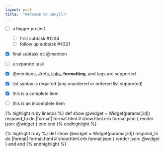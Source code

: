 ```yaml
---
layout: post
title:  "Welcome to Jekyll!"
---
```


- [ ] a bigger project
  - [ ] first subtask #1234
  - [ ] follow up subtask #4321
- [x] final subtask cc @mention
- [ ] a separate task

- [x] @mentions, #refs, [links](), **formatting**, and <del>tags</del> are supported 
- [x] list syntax is required (any unordered or ordered list supported) 
- [x] this is a complete item 
- [ ] this is an incomplete item

{% highlight ruby linenos %}
	def show
    @widget = Widget(params[:id])
	  respond_to do |format|
	    format.html # show.html.erb
	    format.json { render json: @widget }
	  end
	end
{% endhighlight %}

{% highlight ruby %}
	def show
    @widget = Widget(params[:id])
	  respond_to do |format|
	    format.html # show.html.erb
	    format.json { render json: @widget }
	  end
	end
{% endhighlight %}
